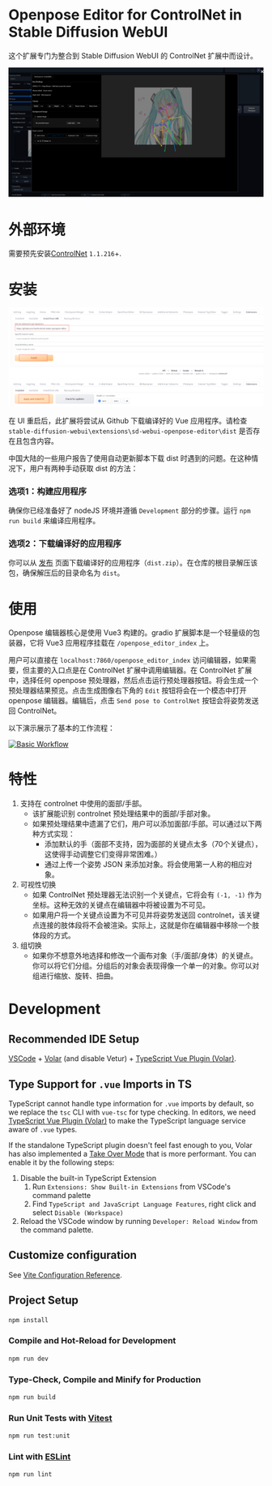 # Openpose Editor for ControlNet in Stable Diffusion WebUI

这个扩展专门为整合到 Stable Diffusion WebUI 的 ControlNet 扩展中而设计。

![editor_in_modal](/readme_assets/editor_in_modal.png)

# 外部环境
需要预先安装[ControlNet](https://github.com/Mikubill/sd-webui-controlnet) `1.1.216`+.

# 安装
![installation_guide](/readme_assets/install_guide.png)
![restart_ui_guide](/readme_assets/restart_ui_guide.png)

在 UI 重启后，此扩展将尝试从 Github 下载编译好的 Vue 应用程序。请检查 `stable-diffusion-webui\extensions\sd-webui-openpose-editor\dist` 是否存在且包含内容。

中国大陆的一些用户报告了使用自动更新脚本下载 dist 时遇到的问题。在这种情况下，用户有两种手动获取 dist 的方法：

### 选项1：构建应用程序
确保你已经准备好了 nodeJS 环境并遵循 `Development` 部分的步骤。运行 `npm run build` 来编译应用程序。

### 选项2：下载编译好的应用程序
你可以从 [发布](https://github.com/huchenlei/sd-webui-openpose-editor/releases) 页面下载编译好的应用程序（`dist.zip`）。在仓库的根目录解压该包，确保解压后的目录命名为 `dist`。

# 使用
Openpose 编辑器核心是使用 Vue3 构建的。gradio 扩展脚本是一个轻量级的包装器，它将 Vue3 应用程序挂载在 `/openpose_editor_index` 上。

用户可以直接在 `localhost:7860/openpose_editor_index` 访问编辑器，如果需要，但主要的入口点是在 ControlNet 扩展中调用编辑器。在 ControlNet 扩展中，选择任何 openpose 预处理器，然后点击运行预处理器按钮。将会生成一个预处理器结果预览。点击生成图像右下角的 `Edit` 按钮将会在一个模态中打开 openpose 编辑器。编辑后，点击 `Send pose to ControlNet` 按钮会将姿势发送回 ControlNet。

以下演示展示了基本的工作流程：
<!-- https://youtu.be/WEHVpPNIh8M -->
[![Basic Workflow](http://img.youtube.com/vi/WEHVpPNIh8M/0.jpg)](http://www.youtube.com/watch?v=WEHVpPNIh8M)

# 特性
1. 支持在 controlnet 中使用的面部/手部。
    - 该扩展能识别 controlnet 预处理结果中的面部/手部对象。
    - 如果预处理结果中遗漏了它们，用户可以添加面部/手部。可以通过以下两种方式实现：
        - 添加默认的手（面部不支持，因为面部的关键点太多（70个关键点），这使得手动调整它们变得非常困难。）
        - 通过上传一个姿势 JSON 来添加对象。将会使用第一人称的相应对象。
2. 可视性切换
    - 如果 ControlNet 预处理器无法识别一个关键点，它将会有 `(-1, -1)` 作为坐标。这种无效的关键点在编辑器中将被设置为不可见。
    - 如果用户将一个关键点设置为不可见并将姿势发送回 controlnet，该关键点连接的肢体段将不会被渲染。实际上，这就是你在编辑器中移除一个肢体段的方式。
3. 组切换
    - 如果你不想意外地选择和修改一个画布对象（手/面部/身体）的关键点。你可以将它们分组。分组后的对象会表现得像一个单一的对象。你可以对组进行缩放、旋转、扭曲。

# Development
## Recommended IDE Setup
[VSCode](https://code.visualstudio.com/) + [Volar](https://marketplace.visualstudio.com/items?itemName=Vue.volar) (and disable Vetur) + [TypeScript Vue Plugin (Volar)](https://marketplace.visualstudio.com/items?itemName=Vue.vscode-typescript-vue-plugin).

## Type Support for `.vue` Imports in TS

TypeScript cannot handle type information for `.vue` imports by default, so we replace the `tsc` CLI with `vue-tsc` for type checking. In editors, we need [TypeScript Vue Plugin (Volar)](https://marketplace.visualstudio.com/items?itemName=Vue.vscode-typescript-vue-plugin) to make the TypeScript language service aware of `.vue` types.

If the standalone TypeScript plugin doesn't feel fast enough to you, Volar has also implemented a [Take Over Mode](https://github.com/johnsoncodehk/volar/discussions/471#discussioncomment-1361669) that is more performant. You can enable it by the following steps:

1. Disable the built-in TypeScript Extension
    1) Run `Extensions: Show Built-in Extensions` from VSCode's command palette
    2) Find `TypeScript and JavaScript Language Features`, right click and select `Disable (Workspace)`
2. Reload the VSCode window by running `Developer: Reload Window` from the command palette.

## Customize configuration

See [Vite Configuration Reference](https://vitejs.dev/config/).

## Project Setup

```sh
npm install
```

### Compile and Hot-Reload for Development

```sh
npm run dev
```

### Type-Check, Compile and Minify for Production

```sh
npm run build
```

### Run Unit Tests with [Vitest](https://vitest.dev/)

```sh
npm run test:unit
```

### Lint with [ESLint](https://eslint.org/)

```sh
npm run lint
```
